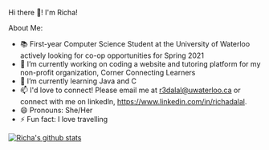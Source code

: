Hi there 👋! I'm Richa! 

About Me: 

- 📚 First-year Computer Science Student at the University of Waterloo actively looking for co-op opportunities for Spring 2021
- 🔭 I’m currently working on coding a website and tutoring platform for my non-profit organization, Corner Connecting Learners
- 🌱 I’m currently learning Java and C
- 📫 I'd love to connect! Please email me at r3dalal@uwaterloo.ca or connect with me on linkedln, https://www.linkedin.com/in/richadalal.
- 😄 Pronouns: She/Her
- ⚡ Fun fact: I love travelling

[![Richa's github stats](https://github-readme-stats.vercel.app/api?username=richadalal)](https://github.com/richadalal/github-readme-stats)
